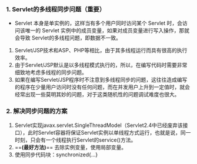 ### 1. Servlet的多线程同步问题（重要）
* Servlet 本身是单实例的，这样当有多个用户同时访问某个 Servlet 时，会访问该唯一的 Servlet 实例中的成员变量，如果对成员变量进行写入操作，那就会导致 Servlet的多线程问题，即数据不一致。
1. Servlet/JSP技术和ASP、PHP等相比，由于其多线程运行而具有很高的执行效率。
2. 由于Servlet/JSP默认是以多线程模式执行的，所以，在编写代码时需要非常细致地考虑多线程的同步问题。
3. 如果在编写Servlet/JSP程序时不注意到多线程同步的问题，这往往造成编写的程序在少量用户访问时没有任何问题，而在并发用户上升到一定值时，就会经常出现一些莫明其妙的问题，对于这类随机性的问题调试难度也很大。


### 2. 解决同步问题的方案
1. Servlet实现javax.servlet.SingleThreadModel（Servlet2.4中已经废弃该接口），此时Servlet容器将保证Servlet实例以单线程方式运行，也就是说，同一时刻，只会有一个线程执行Servlet的service()方法。
2. ==**(最好方法)**== 去除实例变量，使用局部变量。
3. 使用同步代码块：synchronized{…}